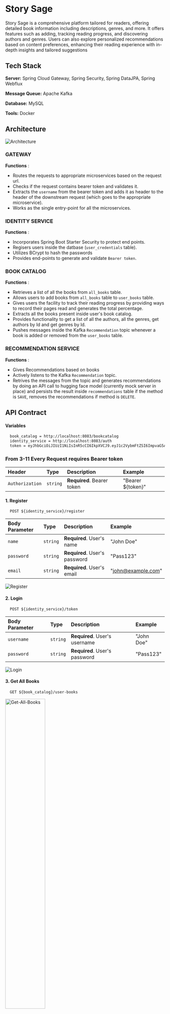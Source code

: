 
# Story Sage

Story Sage is a comprehensive platform tailored for readers, offering detailed book information including descriptions, genres, and more. It offers features such as adding, tracking reading progress, and discovering authors and genres.
Users can also explore personalized recommendations based on content preferences, enhancing their reading experience with in-depth insights and tailored suggestions


## Tech Stack

**Server:** Spring Cloud Gateway, Spring Security, Spring DataJPA, Spring Webflux

**Message Queue:** Apache Kafka

**Database:** MySQL

**Tools:** Docker
## Architecture

![Architecture](https://i.ibb.co/pz7cPHX/untitled.png)

### GATEWAY

**Functions** :

- Routes the requests to appropriate microservices based on the request url.
- Checks if the request contains bearer token and validates it.
- Extracts the `username` from the bearer token and adds it as header to the header of the downstream request (which goes to the appropriate microservice).
- Works as the single entry-point for all the microservices.

### IDENTITY SERVICE

**Functions** :

- Incorporates Spring Boot Starter Security to protect end points.
- Regisers users inside the datbase (`user_credentials` table).
- Utilizes BCrypt to hash the passwords
- Provides end-points to generate and validate `Bearer token`.

### BOOK CATALOG

**Functions** :

- Retrieves a list of all the books from `all_books` table.
- Allows users to add books from  `all_books` table to `user_books` table.
- Gives users the facility to track their reading progress by providing ways to record their pages read and generates the total percentage.
- Extracts all the books present inside user's book catalog.
- Provides functionality to get a list of all the authors, all the genres, get authors by Id and get genres by Id.
- Pushes messages inside the Kafka `Recommendation` topic whenever a book is added or removed from the `user_books` table.

### RECOMMENDATION SERVICE

**Functions** :

- Gives Recommendations based on books
- Actively listens to the Kafka `Recommendation` topic.
- Retrives the messages from the topic and generates recommendations by doing an API call to hugging face model (currently mock server in place) and persists the result inside `recommendations` table if the method is `SAVE`, removes the recommendations if method is `DELETE`.
## API Contract

#### Variables

```bash
  book_catalog = http://localhost:8083/bookcatalog
  identity_service = http://localhost:8083/auth
  token = eyJhbGciOiJIUzI1NiIsInR5cCI6IkpXVCJ9.eyJ1c2VybmFtZSI6ImpvaG5AZXhhbXBsZS5jb20iLCJpYXQiOjE2NDcwMzAwNzEsImV4cCI6MTY0NzAzMzY3MX0.LO9nI7sO3wU6mZvDtWhgZ4-kpVw9DVU7nGldtZM6VW4
```

### From 3-11 Every Request requires Bearer token

| Header      | Type     | Description                 | Example           |
| :---------- | :------- | :-------------------------- |:----------------- |
| `Authorization`  | `string` | **Required**. Bearer token | "Bearer ${token}" |

#### 1. Register

```
  POST ${identity_service}/register
```

| Body Parameter | Type     | Description                | Example           |
| :------------- | :------- | :------------------------- |:----------------- |
| `name`         | `string` | **Required**. User's name | "John Doe"        |
| `password`     | `string` | **Required**. User's password | "Pass123"       |
| `email`        | `string` | **Required**. User's email | "john@example.com"|


![Register](https://i.ibb.co/dQhXFVt/Register.png)


#### 2. Login

```
  POST ${identity_service}/token
```

| Body Parameter | Type     | Description                | Example           |
| :------------- | :------- | :------------------------- |:----------------- |
| `username`     | `string` | **Required**. User's username | "John Doe"        |
| `password`     | `string` | **Required**. User's password | "Pass123"       |

![Login](https://i.ibb.co/YNzrdyN/Login.png)


#### 3. Get All Books

```
  GET ${book_catalog}/user-books
```
<img src="https://i.ibb.co/dD3xXyN/Get-All-Books.png" alt="Get-All-Books" width="50%" height="50%" />

#### 4. Get Book By Id

```
  GET ${book_catalog}/user-books/book/${id}
```

| Path Parameter | Type     | Description                   |
| :------------- | :------- | :---------------------------- |
| `id`           | `string` | **Required**. Id of book to fetch |

<img src="https://i.ibb.co/JvhbxzS/Get-Book.png" alt="Get-Book" width="50%" height="50%" />

#### 5. Get All Authors

```
  GET ${book_catalog}/authors
```


#### 6. Get Book By Author

```
  GET ${book_catalog}/authors/${id}
```

| Path Parameter | Type     | Description                   |
| :------------- | :------- | :---------------------------- |
| `id`           | `string` | **Required**. Id of author to fetch |


#### 7. Get All Genres

```
  GET ${book_catalog}/genres
```


#### 8. Get Book By Genre

```
  GET ${book_catalog}/genres/${id}
```

| Path Parameter | Type     | Description                   |
| :------------- | :------- | :---------------------------- |
| `id`           | `string` | **Required**. Id of genre to fetch |


#### 9. Get Books From Catalog

```
  GET ${book_catalog}/my-books
```


#### 10. Post Books to Catalog

```
  POST ${book_catalog}/my-books
```

| Body Parameter | Type     | Description                   | Example       |
| :------------- | :------- | :---------------------------- |---------------|
| `bookId`       | `number` | **Required**. Id of the book | 123           |
| `totalPages`   | `number` | **Required**. Total pages of the book | 300     |
| `pagesRead`    | `number` | **Required**. Pages read by the user | 100        |
| `status`       | `string` | **Required**. Reading status of the book | "Reading" |



#### 11. Delete Books from Catalog

```
  DELETE ${book_catalog}/user-/${bookId}
```

| Path Parameter | Type     | Description                   | Example       |
| :------------- | :------- | :---------------------------- |:------------- |
| `bookId`       | `number` | **Required**. Id of the book | 123           |



